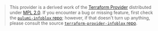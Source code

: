 > This provider is a derived work of the [Terraform Provider](https://github.com/gpduck/terraform-provider-infoblox)
> distributed under [MPL 2.0](https://www.mozilla.org/en-US/MPL/2.0/). If you encounter a bug or missing feature,
> first check the [`pulumi-infoblox` repo](https://github.com/gpduck/pulumi-infoblox/issues); however, if that doesn't turn up anything,
> please consult the source [`terraform-provider-infoblox` repo](https://github.com/gpduck/terraform-provider-infoblox/issues).